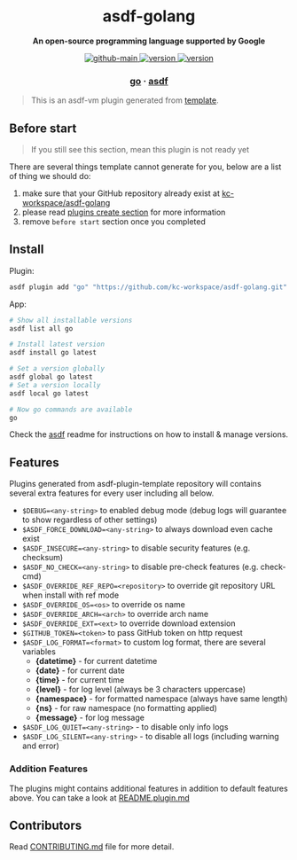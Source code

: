 <h1 align="center">
  asdf-golang
</h1>

<!-- Description section -->
<p align="center">
  <strong>An open-source programming language supported by Google</strong>
</p>

<!-- Badges section -->
<p align="center">
  <a href="https://github.com/kc-workspace/asdf-golang/actions/workflows/main.yml">
    <img
      alt="github-main"
      src="https://img.shields.io/github/actions/workflow/status/kc-workspace/asdf-golang/main.yml?style=flat-square&logo=github">
  </a>
  <a href="https://github.com/kc-workspace/asdf-golang/releases">
    <img
      alt="version"
      src="https://img.shields.io/github/v/release/kc-workspace/asdf-golang?style=flat-square&logo=github">
  </a>
  <a href="https://github.com/kc-workspace/asdf-golang/commits/main">
    <img
      alt="version"
      src="https://img.shields.io/github/last-commit/kc-workspace/asdf-golang/main?style=flat-square&logo=github">
  </a>
</p>

<!-- Links section -->
<h3 align="center">
  <a href="https://go.dev/">go</a>
  <span> · </span>
  <a href="https://asdf-vm.com">asdf</a>
</h3>

> This is an asdf-vm plugin generated from [template][template-gh].

## Before start

> If you still see this section, mean this plugin is not ready yet

There are several things template cannot generate for you,
below are a list of thing we should do:

1. make sure that your GitHub repository already exist at [kc-workspace/asdf-golang][plugin-gh]
2. please read [plugins create section][asdf-create-plugin] for more information
3. remove `before start` section once you completed

## Install

Plugin:

```sh
asdf plugin add "go" "https://github.com/kc-workspace/asdf-golang.git"
```

App:

```sh
# Show all installable versions
asdf list all go

# Install latest version
asdf install go latest

# Set a version globally
asdf global go latest
# Set a version locally
asdf local go latest

# Now go commands are available
go
```

Check the [asdf][asdf-link] readme for instructions on
how to install & manage versions.

## Features

Plugins generated from asdf-plugin-template repository will
contains several extra features for every user including all below.

- `$DEBUG=<any-string>` to enabled debug mode (debug logs will guarantee to show regardless of other settings)
- `$ASDF_FORCE_DOWNLOAD=<any-string>` to always download even cache exist
- `$ASDF_INSECURE=<any-string>` to disable security features (e.g. checksum)
- `$ASDF_NO_CHECK=<any-string>` to disable pre-check features (e.g. check-cmd)
- `$ASDF_OVERRIDE_REF_REPO=<repository>` to override git repository URL when install with ref mode
- `$ASDF_OVERRIDE_OS=<os>` to override os name
- `$ASDF_OVERRIDE_ARCH=<arch>` to override arch name
- `$ASDF_OVERRIDE_EXT=<ext>` to override download extension
- `$GITHUB_TOKEN=<token>` to pass GitHub token on http request
- `$ASDF_LOG_FORMAT=<format>` to custom log format, there are several variables
  - **{datetime}** - for current datetime
  - **{date}** - for current date
  - **{time}** - for current time
  - **{level}** - for log level (always be 3 characters uppercase)
  - **{namespace}** - for formatted namespace (always have same length)
  - **{ns}** - for raw namespace (no formatting applied)
  - **{message}** - for log message
- `$ASDF_LOG_QUIET=<any-string>` - to disable only info logs
- `$ASDF_LOG_SILENT=<any-string>` - to disable all logs (including warning and error)

### Addition Features

The plugins might contains additional features
in addition to default features above.
You can take a look at [README.plugin.md][app-readme-md]

## Contributors

Read [CONTRIBUTING.md][contributing-md] file for more detail.

<!-- LINKS SECTION -->

[app-readme-md]: ./README.plugin.md
[contributing-md]: ./CONTRIBUTING.md
[plugin-gh]: https://github.com/kc-workspace/asdf-golang
[template-gh]: https://github.com/kc-workspace/asdf-plugin-template
[asdf-link]: https://github.com/asdf-vm/asdf
[asdf-create-plugin]: https://asdf-vm.com/plugins/create.html
